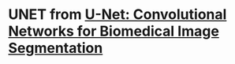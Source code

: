 # UNET from [U-Net: Convolutional Networks for Biomedical Image Segmentation](https://arxiv.org/pdf/1505.04597.pdf)

